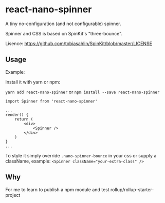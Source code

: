 # react-nano-spinner

A tiny no-configuration (and not configurable) spinner.

Spinner and CSS is based on SpinKit's "three-bounce".

Lisence: https://github.com/tobiasahlin/SpinKit/blob/master/LICENSE

## Usage

Example:

Install it with yarn or npm:

`yarn add react-nano-spinner` or `npm install --save react-nano-spinner`

    import Spinner from 'react-nano-spinner'

    ...
    render() {
        return (
            <div>
                <Spinner />
            </div>
        )
    }
    ...

To style it simply override `.nano-spinner-bounce` in your css or supply a className, example: `<Spinner className="your-extra-class" />`

## Why

For me to learn to publish a npm module and test rollup/rollup-starter-project
